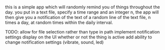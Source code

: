 this is a simple app which will randomly remind you of things throughout the day.
you put in a text file, specify a time range and an integer n, the app will then give you a notification of the text of a random line of the text file, n times a day, at random times within the daily interval. 

TODO:
	allow for file selection rather than type in path
	implement notification settings
	display on the UI whether or not the thing is active
	add ability to change notification settings (vibrate, sound, led)
